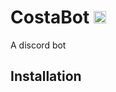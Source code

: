 # CostaBot <img src="https://www.google.com/search?q=image&sxsrf=ALeKk02Sdzbtx8bW84t5u_VS4-WBB4soOQ:1614944147569&tbm=isch&source=iu&ictx=1&fir=gxFxsvFBmxeZ9M%252C0JWe7yDOKrVFAM%252C_&vet=1&usg=AI4_-kReDzFRmzDAOj_DsRSOvMu2NwesqQ&sa=X&ved=2ahUKEwiywP3hh5nvAhV15-AKHde8AyAQ9QF6BAgKEAE#imgrc=gxFxsvFBmxeZ9M" alt="logo" width="20"/>


A discord bot

## Installation

```

```
